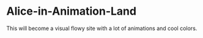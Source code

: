 # Alice-in-Animation-Land
This will become a visual flowy site with a lot of animations and cool colors. 

